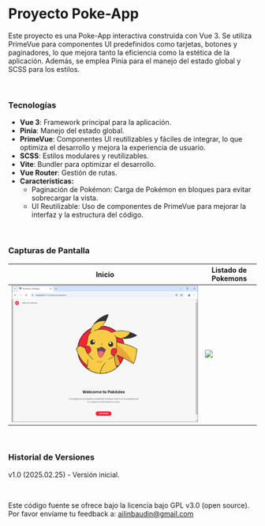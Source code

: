 # Proyecto Poke-App

Este proyecto es una Poke-App interactiva construida con Vue 3. Se utiliza PrimeVue para componentes UI predefinidos como tarjetas, botones y paginadores, lo que mejora tanto la eficiencia como la estética de la aplicación. Además, se emplea Pinia para el manejo del estado global y SCSS para los estilos.

&nbsp;

### Tecnologías

- **Vue 3**: Framework principal para la aplicación.
- **Pinia**: Manejo del estado global.
- **PrimeVue**: Componentes UI reutilizables y fáciles de integrar, lo que optimiza el desarrollo y mejora la experiencia de usuario.
- **SCSS**: Estilos modulares y reutilizables.
- **Vite**: Bundler para optimizar el desarrollo.
- **Vue Router**: Gestión de rutas.
- **Características:**
    - Paginación de Pokémon: Carga de Pokémon en bloques para evitar sobrecargar la vista.
    - UI Reutilizable: Uso de componentes de PrimeVue para mejorar la interfaz y la estructura del código.

&nbsp;

### Capturas de Pantalla

| Inicio                                          | Listado de Pokemons                             |
|-------------------------------------------------|-------------------------------------------------|
| ![](./src/assets/Screenshots/Screenshot-01.png)   | ![](./src/assets/Screenshots/Screenshot-02png)   |

&nbsp;

### Historial de Versiones

v1.0 (2025.02.25) - Versión inicial.

&nbsp;

Este código fuente se ofrece bajo la licencia bajo GPL v3.0 (open source).
Por favor envíame tu feedback a: ailinbaudin@gmail.com
